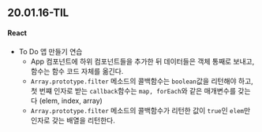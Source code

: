 ## 20.01.16-TIL

#### React

- To Do 앱 만들기 연습
  - App 컴포넌트에 하위 컴포넌트들을 추가한 뒤 데이터들은 객체 통째로 보내고, 함수는 함수 코드 자체를 옮긴다.
  - `Array.prototype.filter` 메소드의 콜백함수는 `boolean`값을 리턴해야 하고, 첫 번쨰 인자로 받는 `callback`함수는 `map, forEach`와 같은 매개변수를 갖는다 (elem, index, array)
  - `Array.prototype.filter` 메소드의 콜백함수가 리턴한 값이 `true`인 `elem`만 인자로 갖는 배열을 리턴한다.